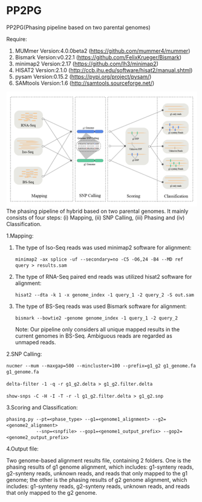 # PP2PG

PP2PG(Phasing pipeline based on two parental genomes)


Require: 
  
  1) MUMmer     Version:4.0.0beta2 (https://github.com/mummer4/mummer)
  2) Bismark    Version:v0.22.1    (https://github.com/FelixKrueger/Bismark)
  3) minimap2   Version:2.17       (https://github.com/lh3/minimap2)
  4) HISAT2     Version:2.1.0      (http://ccb.jhu.edu/software/hisat2/manual.shtml)
  5) pysam      Version:0.15.2     (https://pypi.org/project/pysam/)     
  6) SAMtools   Version:1.6        (http://samtools.sourceforge.net/)  

![image1](https://github.com/jia-wu-feng/PP2PG/blob/master/img/img1.png)
The phasing pipeline of hybrid based on two parental genomes. It mainly consists of four steps: (i) Mapping, (ii) SNP Calling, (iii) Phasing and (iv) Classification.

1.Mapping:

1) The type of Iso-Seq reads was used minimap2 software for alignment:

       minimap2 -ax splice -uf --secondary=no -C5 -O6,24 -B4 --MD ref query > results.sam      

2) The type of RNA-Seq paired end reads was utilized hisat2 software for alignment:

       hisat2 --dta -k 1 -x genome_index -1 query_1 -2 query_2 -S out.sam

3) The type of BS-Seq reads was used Bismark software for alignment:
      
       bismark --bowtie2 -genome genome_index -1 query_1 -2 query_2
    Note: Our pipeline only considers all unique mapped results in the current genomes in BS-Seq. Ambiguous reads are regarded 
    as unmaped reads. 



2.SNP Calling:

    nucmer --mum --maxgap=500 --mincluster=100 --prefix=g1_g2 g1_genome.fa g1_genome.fa
    
    delta-filter -1 -q -r g1_g2.delta > g1_g2.filter.delta
    
    show-snps -C -H -I -T -r -l g1_g2.filter.delta > g1_g2.snp


3.Scoring and Classification:

    phasing.py --pt=<phase_type> --g1=<genome1_alignment> --g2=<genome2_alignment> 
               --snp=<snpfile> --gop1=<genome1_output_prefix> --gop2=<genome2_output_prefix>

4.Output file:

Two genome-based alignment results file, containing 2 folders. One is the phasing results of g1 genome alignment, which includes: g1-synteny reads, g2-synteny reads, unknown reads, and reads that only mapped to the g1 genome; the other is the phasing results of g2 genome alignment, which includes: g1-synteny reads, g2-synteny reads, unknown reads, and reads that only mapped to the g2 genome.
